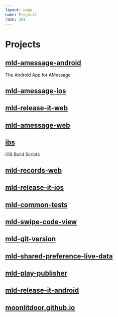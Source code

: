 ```yaml
---
layout: page
name: Projects
rank: 101
---
```


Projects
========

[mld-amessage-android](https://github.com/moonlitdoor/mld-amessage-android)
---------------------
The Android App for AMessage

[mld-amessage-ios](https://github.com/moonlitdoor/mld-amessage-ios)
---------------------

[mld-release-it-web](https://github.com/moonlitdoor/mld-release-it-web)
---------------------

[mld-amessage-web](https://github.com/moonlitdoor/mld-amessage-web)
---------------------

[ibs](https://github.com/moonlitdoor/ibs)
---------------------
iOS Build Scripts

[mld-records-web](https://github.com/moonlitdoor/mld-records-web)
---------------------

[mld-release-it-ios](https://github.com/moonlitdoor/mld-release-it-ios)
---------------------

[mld-common-tests](https://github.com/moonlitdoor/mld-common-tests)
---------------------

[mld-swipe-code-view](https://github.com/moonlitdoor/mld-swipe-code-view)
---------------------

[mld-git-version](https://github.com/moonlitdoor/mld-git-version)
---------------------

[mld-shared-preference-live-data](https://github.com/moonlitdoor/mld-shared-preference-live-data)
---------------------

[mld-play-publisher](https://github.com/moonlitdoor/mld-play-publisher)
---------------------

[mld-release-it-android](https://github.com/moonlitdoor/mld-release-it-android)
---------------------

[moonlitdoor.github.io](https://github.com/moonlitdoor/moonlitdoor.github.io)
---------------------
